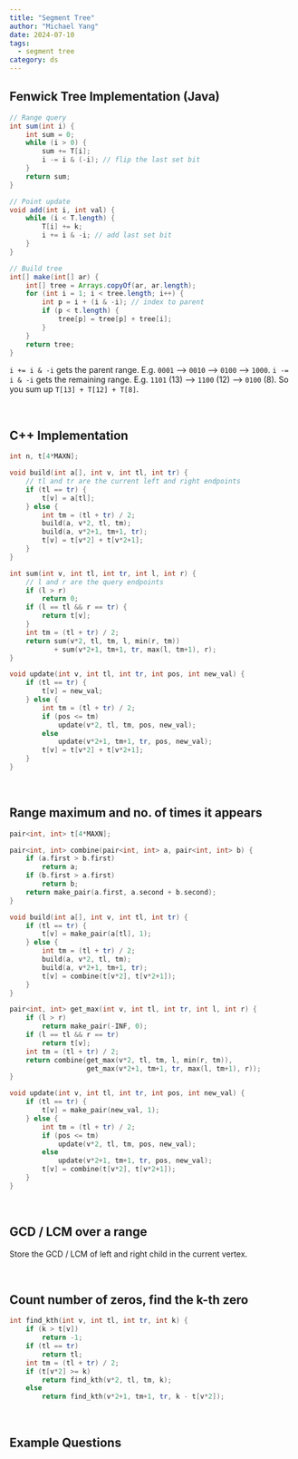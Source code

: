```yaml
---
title: "Segment Tree"
author: "Michael Yang"
date: 2024-07-10
tags:
  - segment tree
category: ds
---
```


## Fenwick Tree Implementation (Java)

```java
// Range query
int sum(int i) {
    int sum = 0;
    while (i > 0) {
        sum += T[i];
        i -= i & (-i); // flip the last set bit
    }
    return sum;
}

// Point update
void add(int i, int val) {
    while (i < T.length) {
        T[i] += k;
        i += i & -i; // add last set bit
    }
}

// Build tree
int[] make(int[] ar) {
    int[] tree = Arrays.copyOf(ar, ar.length);
    for (int i = 1; i < tree.length; i++) {
        int p = i + (i & -i); // index to parent
        if (p < t.length) {
            tree[p] = tree[p] + tree[i];
        }
    }
    return tree;
}
```

`i += i & -i` gets the parent range. E.g. `0001` --> `0010` --> `0100` --> `1000`.
`i -= i & -i` gets the remaining range. E.g. `1101` (13) --> `1100` (12) --> `0100` (8). So you sum up `T[13] + T[12] + T[8]`.

<br>

## C++ Implementation

```cpp
int n, t[4*MAXN];

void build(int a[], int v, int tl, int tr) {
    // tl and tr are the current left and right endpoints
    if (tl == tr) {
        t[v] = a[tl];
    } else {
        int tm = (tl + tr) / 2;
        build(a, v*2, tl, tm);
        build(a, v*2+1, tm+1, tr);
        t[v] = t[v*2] + t[v*2+1];
    }
}

int sum(int v, int tl, int tr, int l, int r) {
    // l and r are the query endpoints
    if (l > r)
        return 0;
    if (l == tl && r == tr) {
        return t[v];
    }
    int tm = (tl + tr) / 2;
    return sum(v*2, tl, tm, l, min(r, tm))
           + sum(v*2+1, tm+1, tr, max(l, tm+1), r);
}

void update(int v, int tl, int tr, int pos, int new_val) {
    if (tl == tr) {
        t[v] = new_val;
    } else {
        int tm = (tl + tr) / 2;
        if (pos <= tm)
            update(v*2, tl, tm, pos, new_val);
        else
            update(v*2+1, tm+1, tr, pos, new_val);
        t[v] = t[v*2] + t[v*2+1];
    }
}
```

<br>

## Range maximum and no. of times it appears

```cpp
pair<int, int> t[4*MAXN];

pair<int, int> combine(pair<int, int> a, pair<int, int> b) {
    if (a.first > b.first)
        return a;
    if (b.first > a.first)
        return b;
    return make_pair(a.first, a.second + b.second);
}

void build(int a[], int v, int tl, int tr) {
    if (tl == tr) {
        t[v] = make_pair(a[tl], 1);
    } else {
        int tm = (tl + tr) / 2;
        build(a, v*2, tl, tm);
        build(a, v*2+1, tm+1, tr);
        t[v] = combine(t[v*2], t[v*2+1]);
    }
}

pair<int, int> get_max(int v, int tl, int tr, int l, int r) {
    if (l > r)
        return make_pair(-INF, 0);
    if (l == tl && r == tr)
        return t[v];
    int tm = (tl + tr) / 2;
    return combine(get_max(v*2, tl, tm, l, min(r, tm)),
                   get_max(v*2+1, tm+1, tr, max(l, tm+1), r));
}

void update(int v, int tl, int tr, int pos, int new_val) {
    if (tl == tr) {
        t[v] = make_pair(new_val, 1);
    } else {
        int tm = (tl + tr) / 2;
        if (pos <= tm)
            update(v*2, tl, tm, pos, new_val);
        else
            update(v*2+1, tm+1, tr, pos, new_val);
        t[v] = combine(t[v*2], t[v*2+1]);
    }
}
```

<br>

## GCD / LCM over a range

Store the GCD / LCM of left and right child in the current vertex.

<br>

## Count number of zeros, find the k-th zero

```cpp
int find_kth(int v, int tl, int tr, int k) {
    if (k > t[v])
        return -1;
    if (tl == tr)
        return tl;
    int tm = (tl + tr) / 2;
    if (t[v*2] >= k)
        return find_kth(v*2, tl, tm, k);
    else
        return find_kth(v*2+1, tm+1, tr, k - t[v*2]);
```

<br>

## Example Questions
